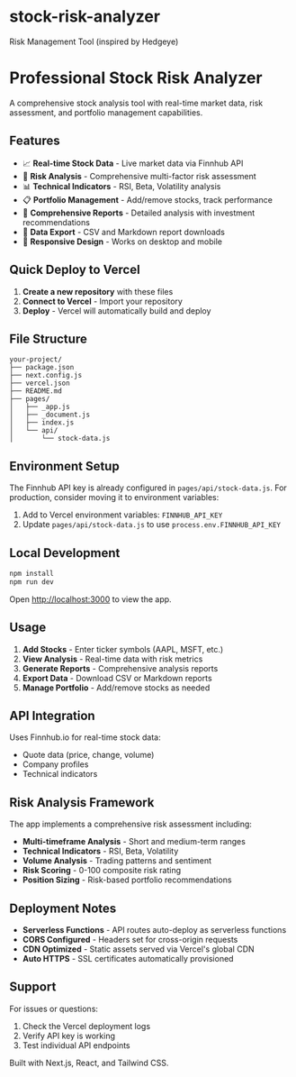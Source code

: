 # stock-risk-analyzer
Risk Management Tool (inspired by Hedgeye)

# Professional Stock Risk Analyzer

A comprehensive stock analysis tool with real-time market data, risk assessment, and portfolio management capabilities.

## Features

- 📈 **Real-time Stock Data** - Live market data via Finnhub API
- 🎯 **Risk Analysis** - Comprehensive multi-factor risk assessment
- 📊 **Technical Indicators** - RSI, Beta, Volatility analysis
- 📋 **Portfolio Management** - Add/remove stocks, track performance
- 📄 **Comprehensive Reports** - Detailed analysis with investment recommendations
- 💾 **Data Export** - CSV and Markdown report downloads
- 📱 **Responsive Design** - Works on desktop and mobile

## Quick Deploy to Vercel

1. **Create a new repository** with these files
2. **Connect to Vercel** - Import your repository
3. **Deploy** - Vercel will automatically build and deploy

## File Structure

```
your-project/
├── package.json
├── next.config.js
├── vercel.json
├── README.md
├── pages/
│   ├── _app.js
│   ├── _document.js
│   ├── index.js
│   └── api/
│       └── stock-data.js
```

## Environment Setup

The Finnhub API key is already configured in `pages/api/stock-data.js`. For production, consider moving it to environment variables:

1. Add to Vercel environment variables: `FINNHUB_API_KEY`
2. Update `pages/api/stock-data.js` to use `process.env.FINNHUB_API_KEY`

## Local Development

```bash
npm install
npm run dev
```

Open [http://localhost:3000](http://localhost:3000) to view the app.

## Usage

1. **Add Stocks** - Enter ticker symbols (AAPL, MSFT, etc.)
2. **View Analysis** - Real-time data with risk metrics
3. **Generate Reports** - Comprehensive analysis reports
4. **Export Data** - Download CSV or Markdown reports
5. **Manage Portfolio** - Add/remove stocks as needed

## API Integration

Uses Finnhub.io for real-time stock data:
- Quote data (price, change, volume)
- Company profiles
- Technical indicators

## Risk Analysis Framework

The app implements a comprehensive risk assessment including:
- **Multi-timeframe Analysis** - Short and medium-term ranges
- **Technical Indicators** - RSI, Beta, Volatility
- **Volume Analysis** - Trading patterns and sentiment
- **Risk Scoring** - 0-100 composite risk rating
- **Position Sizing** - Risk-based portfolio recommendations

## Deployment Notes

- **Serverless Functions** - API routes auto-deploy as serverless functions
- **CORS Configured** - Headers set for cross-origin requests
- **CDN Optimized** - Static assets served via Vercel's global CDN
- **Auto HTTPS** - SSL certificates automatically provisioned

## Support

For issues or questions:
1. Check the Vercel deployment logs
2. Verify API key is working
3. Test individual API endpoints

Built with Next.js, React, and Tailwind CSS.
